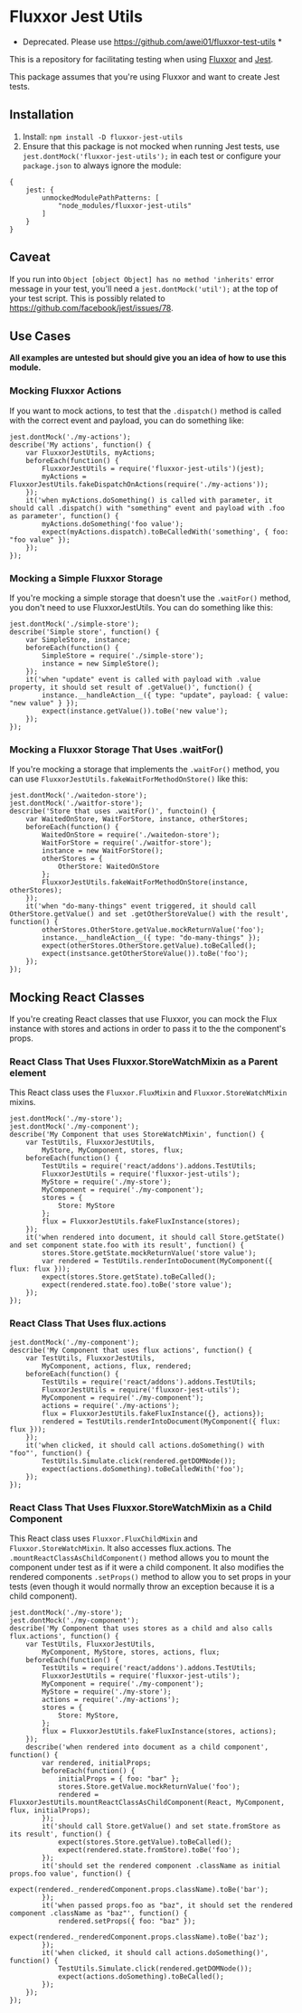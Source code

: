 # Fluxxor Jest Utils #

* Deprecated. Please use https://github.com/awei01/fluxxor-test-utils *

This is a repository for facilitating testing when using [Fluxxor](https://github.com/BinaryMuse/fluxxor) and [Jest](http://facebook.github.io/jest/docs).

This package assumes that you're using Fluxxor and want to create Jest tests.

## Installation ##
1. Install: `npm install -D fluxxor-jest-utils`
1. Ensure that this package is not mocked when running Jest tests, use `jest.dontMock('fluxxor-jest-utils');` in each test or configure your `package.json` to always ignore the module:
```
{
	jest: {
		unmockedModulePathPatterns: [
			"node_modules/fluxxor-jest-utils"
		]
	}
}
```

## Caveat ##

If you run into `Object [object Object] has no method 'inherits'` error message in your test, you'll need a `jest.dontMock('util');` at the top of your test script. This is possibly related to https://github.com/facebook/jest/issues/78.

## Use Cases ##
**All examples are untested but should give you an idea of how to use this module.**

### Mocking Fluxxor Actions ###
If you want to mock actions, to test that the `.dispatch()` method is called with the correct event and payload, you can do something like:
```
jest.dontMock('./my-actions');
describe('My actions', function() {
	var FluxxorJestUtils, myActions;
	beforeEach(function() {
		FluxxorJestUtils = require('fluxxor-jest-utils')(jest);
		myActions = FluxxorJestUtils.fakeDispatchOnActions(require('./my-actions'));
	});
	it('when myActions.doSomething() is called with parameter, it should call .dispatch() with "something" event and payload with .foo as parameter', function() {
		myActions.doSomething('foo value');
		expect(myActions.dispatch).toBeCalledWith('something', { foo: "foo value" });
	});
});
```

### Mocking a Simple Fluxxor Storage ###

If you're mocking a simple storage that doesn't use the `.waitFor()` method, you don't need to use FluxxorJestUtils. You can do something like this:
```
jest.dontMock('./simple-store');
describe('Simple store', function() {
	var SimpleStore, instance;
	beforeEach(function() {
		SimpleStore = require('./simple-store');
		instance = new SimpleStore();
	});
	it('when "update" event is called with payload with .value property, it should set result of .getValue()', function() {
		instance.__handleAction__({ type: "update", payload: { value: "new value" } });
		expect(instance.getValue()).toBe('new value');
	});
});
```

### Mocking a Fluxxor Storage That Uses .waitFor() ###

If you're mocking a storage that implements the `.waitFor()` method, you can use `FluxxorJestUtils.fakeWaitForMethodOnStore()` like this:
```
jest.dontMock('./waitedon-store');
jest.dontMock('./waitfor-store');
describe('Store that uses .waitFor()', functoin() {
	var WaitedOnStore, WaitForStore, instance, otherStores;
	beforeEach(function() {
		WaitedOnStore = require('./waitedon-store');
		WaitForStore = require('./waitfor-store');
		instance = new WaitForStore();
		otherStores = {
			OtherStore: WaitedOnStore
		};
		FluxxorJestUtils.fakeWaitForMethodOnStore(instance, otherStores);
	});
	it('when "do-many-things" event triggered, it should call OtherStore.getValue() and set .getOtherStoreValue() with the result', function() {
		otherStores.OtherStore.getValue.mockReturnValue('foo');
		instance.__handleAction__({ type: "do-many-things" });
		expect(otherStores.OtherStore.getValue).toBeCalled();
		expect(instsance.getOtherStoreValue()).toBe('foo');
	});
});
```

## Mocking React Classes ##

If you're creating React classes that use Fluxxor, you can mock the Flux instance with stores and actions in order to pass it to the  the component's props.

### React Class That Uses Fluxxor.StoreWatchMixin as a Parent element ###
This React class uses the `Fluxxor.FluxMixin` and `Fluxxor.StoreWatchMixin` mixins.

```
jest.dontMock('./my-store');
jest.dontMock('./my-component');
describe('My Component that uses StoreWatchMixin', function() {
	var TestUtils, FluxxorJestUtils,
		MyStore, MyComponent, stores, flux;
	beforeEach(function() {
		TestUtils = require('react/addons').addons.TestUtils;
		FluxxorJestUtils = require('fluxxor-jest-utils');
		MyStore = require('./my-store');
		MyComponent = require('./my-component');
		stores = {
			Store: MyStore
		};
		flux = FluxxorJestUtils.fakeFluxInstance(stores);
	});
	it('when rendered into document, it should call Store.getState() and set component state.foo with its result', function() {
		stores.Store.getState.mockReturnValue('store value');
		var rendered = TestUtils.renderIntoDocument(MyComponent({ flux: flux }));
		expect(stores.Store.getState).toBeCalled();
		expect(rendered.state.foo).toBe('store value');
	});
});
```

### React Class That Uses flux.actions ###
```
jest.dontMock('./my-component');
describe('My Component that uses flux actions', function() {
	var TestUtils, FluxxorJestUtils,
		MyComponent, actions, flux, rendered;
	beforeEach(function() {
		TestUtils = require('react/addons').addons.TestUtils;
		FluxxorJestUtils = require('fluxxor-jest-utils');
		MyComponent = require('./my-component');
		actions = require('./my-actions');
		flux = FluxxorJestUtils.fakeFluxInstance({}, actions});
		rendered = TestUtils.renderIntoDocument(MyComponent({ flux: flux }));
	});
	it('when clicked, it should call actions.doSomething() with "foo"', function() {
		TestUtils.Simulate.click(rendered.getDOMNode());
		expect(actions.doSomething).toBeCalledWith('foo');
	});
});
```

### React Class That Uses Fluxxor.StoreWatchMixin as a Child Component ###
This React class uses `Fluxxor.FluxChildMixin` and `Fluxxor.StoreWatchMixin`. It also accesses flux.actions. The `.mountReactClassAsChildComponent()` method allows you to mount the component under test as if it were a child component. It also modifies the rendered components `.setProps()` method to allow you to set props in your tests (even though it would normally throw an exception because it is a child component).
```
jest.dontMock('./my-store');
jest.dontMock('./my-component');
describe('My Component that uses stores as a child and also calls flux.actions', function() {
	var TestUtils, FluxxorJestUtils,
		MyComponent, MyStore, stores, actions, flux;
	beforeEach(function() {
		TestUtils = require('react/addons').addons.TestUtils;
		FluxxorJestUtils = require('fluxxor-jest-utils');
		MyComponent = require('./my-component');
		MyStore = require('./my-store');
		actions = require('./my-actions');
		stores = {
			Store: MyStore,
		};
		flux = FluxxorJestUtils.fakeFluxInstance(stores, actions);
	});
	describe('when rendered into document as a child component', function() {
		var rendered, initialProps;
		beforeEach(function() {
			initialProps = { foo: "bar" };
			stores.Store.getValue.mockReturnValue('foo');
			rendered = FluxxorJestUtils.mountReactClassAsChildComponent(React, MyComponent, flux, initialProps);
		});
		it('should call Store.getValue() and set state.fromStore as its result', function() {
			expect(stores.Store.getValue).toBeCalled();
			expect(rendered.state.fromStore).toBe('foo');
		});
		it('should set the rendered component .className as initial props.foo value', function() {
			expect(rendered._renderedComponent.props.className).toBe('bar');
		});
		it('when passed props.foo as "baz", it should set the rendered component .className as "baz"', function() {
			rendered.setProps({ foo: "baz" });
			expect(rendered._renderedComponent.props.className).toBe('baz');
		});
		it('when clicked, it should call actions.doSomething()', function() {
			TestUtils.Simulate.click(rendered.getDOMNode());
			expect(actions.doSomething).toBeCalled();
		});
	});
});
```
